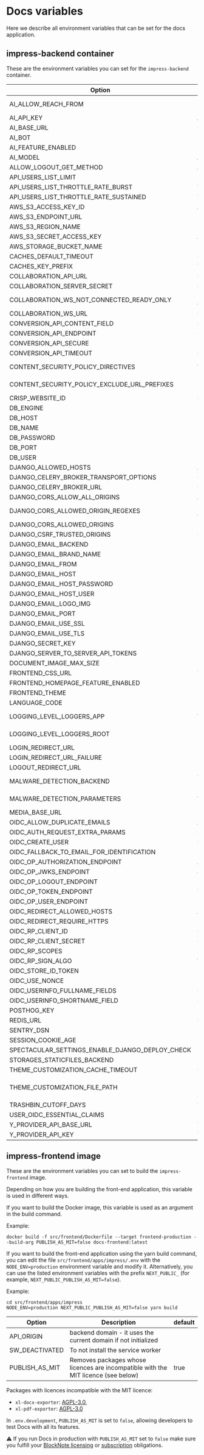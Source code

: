 # Docs variables

Here we describe all environment variables that can be set for the docs application.

## impress-backend container

These are the environment variables you can set for the `impress-backend` container.

| Option                                          | Description                                                                                   | default                                                 |
| ----------------------------------------------- | --------------------------------------------------------------------------------------------- | ------------------------------------------------------- |
| AI_ALLOW_REACH_FROM                             | Users that can use AI must be this level. options are "public", "authenticated", "restricted" | authenticated                                           |
| AI_API_KEY                                      | AI key to be used for AI Base url                                                             |                                                         |
| AI_BASE_URL                                     | OpenAI compatible AI base url                                                                 |                                                         |
| AI_BOT                                          | Information to give to the frontend about the AI bot                                          | { "name": "Docs AI", "color": "#8bc6ff" }               |
| AI_FEATURE_ENABLED                              | Enable AI options                                                                             | false                                                   |
| AI_MODEL                                        | AI Model to use                                                                               |                                                         |
| ALLOW_LOGOUT_GET_METHOD                         | Allow get logout method                                                                       | true                                                    |
| API_USERS_LIST_LIMIT                            | Limit on API users                                                                            | 5                                                       |
| API_USERS_LIST_THROTTLE_RATE_BURST              | Throttle rate for api on burst                                                                | 30/minute                                               |
| API_USERS_LIST_THROTTLE_RATE_SUSTAINED          | Throttle rate for api                                                                         | 180/hour                                                |
| AWS_S3_ACCESS_KEY_ID                            | Access id for s3 endpoint                                                                     |                                                         |
| AWS_S3_ENDPOINT_URL                             | S3 endpoint                                                                                   |                                                         |
| AWS_S3_REGION_NAME                              | Region name for s3 endpoint                                                                   |                                                         |
| AWS_S3_SECRET_ACCESS_KEY                        | Access key for s3 endpoint                                                                    |                                                         |
| AWS_STORAGE_BUCKET_NAME                         | Bucket name for s3 endpoint                                                                   | impress-media-storage                                   |
| CACHES_DEFAULT_TIMEOUT                          | Cache default timeout                                                                         | 30                                                      |
| CACHES_KEY_PREFIX                               | The prefix used to every cache keys.                                                          | docs                                                    |
| COLLABORATION_API_URL                           | Collaboration api host                                                                        |                                                         |
| COLLABORATION_SERVER_SECRET                     | Collaboration api secret                                                                      |                                                         |
| COLLABORATION_WS_NOT_CONNECTED_READY_ONLY       | Users not connected to the collaboration server cannot edit                                   | false                                                   |
| COLLABORATION_WS_URL                            | Collaboration websocket url                                                                   |                                                         |
| CONVERSION_API_CONTENT_FIELD                    | Conversion api content field                                                                  | content                                                 |
| CONVERSION_API_ENDPOINT                         | Conversion API endpoint                                                                       | convert-markdown                                        |
| CONVERSION_API_SECURE                           | Require secure conversion api                                                                 | false                                                   |
| CONVERSION_API_TIMEOUT                          | Conversion api timeout                                                                        | 30                                                      |
| CONTENT_SECURITY_POLICY_DIRECTIVES              | A dict of directives set in the Content-Security-Policy header                                | All directives are set to 'none'                        |
| CONTENT_SECURITY_POLICY_EXCLUDE_URL_PREFIXES    | Url with this prefix will not have the header Content-Security-Policy included                |                                                         |
| CRISP_WEBSITE_ID                                | Crisp website id for support                                                                  |                                                         |
| DB_ENGINE                                       | Engine to use for database connections                                                        | django.db.backends.postgresql_psycopg2                  |
| DB_HOST                                         | Host of the database                                                                          | localhost                                               |
| DB_NAME                                         | Name of the database                                                                          | impress                                                 |
| DB_PASSWORD                                     | Password to authenticate with                                                                 | pass                                                    |
| DB_PORT                                         | Port of the database                                                                          | 5432                                                    |
| DB_USER                                         | User to authenticate with                                                                     | dinum                                                   |
| DJANGO_ALLOWED_HOSTS                            | Allowed hosts                                                                                 | []                                                      |
| DJANGO_CELERY_BROKER_TRANSPORT_OPTIONS          | Celery broker transport options                                                               | {}                                                      |
| DJANGO_CELERY_BROKER_URL                        | Celery broker url                                                                             | redis://redis:6379/0                                    |
| DJANGO_CORS_ALLOW_ALL_ORIGINS                   | Allow all CORS origins                                                                        | false                                                   |
| DJANGO_CORS_ALLOWED_ORIGIN_REGEXES              | List of origins allowed for CORS using regulair expressions                                   | []                                                      |
| DJANGO_CORS_ALLOWED_ORIGINS                     | List of origins allowed for CORS                                                              | []                                                      |
| DJANGO_CSRF_TRUSTED_ORIGINS                     | CSRF trusted origins                                                                          | []                                                      |
| DJANGO_EMAIL_BACKEND                            | Email backend library                                                                         | django.core.mail.backends.smtp.EmailBackend             |
| DJANGO_EMAIL_BRAND_NAME                         | Brand name for email                                                                          |                                                         |
| DJANGO_EMAIL_FROM                               | Email address used as sender                                                                  | from@example.com                                        |
| DJANGO_EMAIL_HOST                               | Hostname of email                                                                             |                                                         |
| DJANGO_EMAIL_HOST_PASSWORD                      | Password to authenticate with on the email host                                               |                                                         |
| DJANGO_EMAIL_HOST_USER                          | User to authenticate with on the email host                                                   |                                                         |
| DJANGO_EMAIL_LOGO_IMG                           | Logo for the email                                                                            |                                                         |
| DJANGO_EMAIL_PORT                               | Port used to connect to email host                                                            |                                                         |
| DJANGO_EMAIL_USE_SSL                            | Use ssl for email host connection                                                             | false                                                   |
| DJANGO_EMAIL_USE_TLS                            | Use tls for email host connection                                                             | false                                                   |
| DJANGO_SECRET_KEY                               | Secret key                                                                                    |                                                         |
| DJANGO_SERVER_TO_SERVER_API_TOKENS              |                                                                                               | []                                                      |
| DOCUMENT_IMAGE_MAX_SIZE                         | Maximum size of document in bytes                                                             | 10485760                                                |
| FRONTEND_CSS_URL                                | To add a external css file to the app                                                         |                                                         |
| FRONTEND_HOMEPAGE_FEATURE_ENABLED               | Frontend feature flag to display the homepage                                                 | false                                                   |
| FRONTEND_THEME                                  | Frontend theme to use                                                                         |                                                         |
| LANGUAGE_CODE                                   | Default language                                                                              | en-us                                                   |
| LOGGING_LEVEL_LOGGERS_APP                       | Application logging level. options are "DEBUG", "INFO", "WARN", "ERROR", "CRITICAL"           | INFO                                                    |
| LOGGING_LEVEL_LOGGERS_ROOT                      | Default logging level. options are "DEBUG", "INFO", "WARN", "ERROR", "CRITICAL"               | INFO                                                    |
| LOGIN_REDIRECT_URL                              | Login redirect url                                                                            |                                                         |
| LOGIN_REDIRECT_URL_FAILURE                      | Login redirect url on failure                                                                 |                                                         |
| LOGOUT_REDIRECT_URL                             | Logout redirect url                                                                           |                                                         |
| MALWARE_DETECTION_BACKEND                       | The malware detection backend use from the django-lasuite package                             | lasuite.malware_detection.backends.dummy.DummyBackend   |
| MALWARE_DETECTION_PARAMETERS                    | A dict containing all the parameters to initiate the malware detection backend                | {"callback_path": "core.malware_detection.malware_detection_callback",} |
| MEDIA_BASE_URL                                  |                                                                                               |                                                         |
| OIDC_ALLOW_DUPLICATE_EMAILS                     | Allow duplicate emails                                                                        | false                                                   |
| OIDC_AUTH_REQUEST_EXTRA_PARAMS                  | OIDC extra auth parameters                                                                    | {}                                                      |
| OIDC_CREATE_USER                                | Create used on OIDC                                                                           | false                                                   |
| OIDC_FALLBACK_TO_EMAIL_FOR_IDENTIFICATION       | Fallback to email for identification                                                          | true                                                    |
| OIDC_OP_AUTHORIZATION_ENDPOINT                  | Authorization endpoint for OIDC                                                               |                                                         |
| OIDC_OP_JWKS_ENDPOINT                           | JWKS endpoint for OIDC                                                                        |                                                         |
| OIDC_OP_LOGOUT_ENDPOINT                         | Logout endpoint for OIDC                                                                      |                                                         |
| OIDC_OP_TOKEN_ENDPOINT                          | Token endpoint for OIDC                                                                       |                                                         |
| OIDC_OP_USER_ENDPOINT                           | User endpoint for OIDC                                                                        |                                                         |
| OIDC_REDIRECT_ALLOWED_HOSTS                     | Allowed hosts for OIDC redirect url                                                           | []                                                      |
| OIDC_REDIRECT_REQUIRE_HTTPS                     | Require https for OIDC redirect url                                                           | false                                                   |
| OIDC_RP_CLIENT_ID                               | Client id used for OIDC                                                                       | impress                                                 |
| OIDC_RP_CLIENT_SECRET                           | Client secret used for OIDC                                                                   |                                                         |
| OIDC_RP_SCOPES                                  | Scopes requested for OIDC                                                                     | openid email                                            |
| OIDC_RP_SIGN_ALGO                               | Verification algorithm used OIDC tokens                                                       | RS256                                                   |
| OIDC_STORE_ID_TOKEN                             | Store OIDC token                                                                              | true                                                    |
| OIDC_USE_NONCE                                  | Use nonce for OIDC                                                                            | true                                                    |
| OIDC_USERINFO_FULLNAME_FIELDS                   | OIDC token claims to create full name                                                         | ["first_name", "last_name"]                             |
| OIDC_USERINFO_SHORTNAME_FIELD                   | OIDC token claims to create shortname                                                         | first_name                                              |
| POSTHOG_KEY                                     | Posthog key for analytics                                                                     |                                                         |
| REDIS_URL                                       | Cache url                                                                                     | redis://redis:6379/1                                    |
| SENTRY_DSN                                      | Sentry host                                                                                   |                                                         |
| SESSION_COOKIE_AGE                              | Duration of the cookie session                                                                | 60*60*12                                                |
| SPECTACULAR_SETTINGS_ENABLE_DJANGO_DEPLOY_CHECK |                                                                                               | false                                                   |
| STORAGES_STATICFILES_BACKEND                    |                                                                                               | whitenoise.storage.CompressedManifestStaticFilesStorage |
| THEME_CUSTOMIZATION_CACHE_TIMEOUT               | Cache duration for the customization settings                                                  | 86400                                                   |
| THEME_CUSTOMIZATION_FILE_PATH                   | Full path to the file customizing the theme. An example is provided in src/backend/impress/configuration/theme/default.json | BASE_DIR/impress/configuration/theme/default.json       |
| TRASHBIN_CUTOFF_DAYS                            | Trashbin cutoff                                                                               | 30                                                      |
| USER_OIDC_ESSENTIAL_CLAIMS                      | Essential claims in OIDC token                                                                | []                                                      |
| Y_PROVIDER_API_BASE_URL                         | Y Provider url                                                                                |                                                         |
| Y_PROVIDER_API_KEY                              | Y provider API key                                                                            |                                                         |

## impress-frontend image

These are the environment variables you can set to build the `impress-frontend` image.

Depending on how you are building the front-end application, this variable is used in different ways.

If you want to build the Docker image, this variable is used as an argument in the build command.

Example:

```
docker build -f src/frontend/Dockerfile --target frontend-production --build-arg PUBLISH_AS_MIT=false docs-frontend:latest
``` 

If you want to build the front-end application using the yarn build command, you can edit the file `src/frontend/apps/impress/.env` with the `NODE_ENV=production` environment variable and modify it. Alternatively, you can use the listed environment variables with the prefix `NEXT_PUBLIC_` (for example, `NEXT_PUBLIC_PUBLISH_AS_MIT=false`).

Example:

```
cd src/frontend/apps/impress
NODE_ENV=production NEXT_PUBLIC_PUBLISH_AS_MIT=false yarn build
```

| Option                                          | Description                                                                                   | default                                                 |
| ----------------------------------------------- | --------------------------------------------------------------------------------------------- | ------------------------------------------------------- |
| API_ORIGIN                                      | backend domain - it uses the current domain if not initialized                                |                                                         |
| SW_DEACTIVATED                                  | To not install the service worker                                                             |                                                         |
| PUBLISH_AS_MIT                                  | Removes packages whose licences are incompatible with the MIT licence (see  below)                                               | true                                                    |

Packages with licences incompatible with the MIT licence:
* `xl-docx-exporter`: [AGPL-3.0](https://github.com/TypeCellOS/BlockNote/blob/main/packages/xl-docx-exporter/LICENSE), 
* `xl-pdf-exporter`: [AGPL-3.0](https://github.com/TypeCellOS/BlockNote/blob/main/packages/xl-pdf-exporter/LICENSE) 

In `.env.development`, `PUBLISH_AS_MIT` is set to `false`, allowing developers to test Docs with all its features.

⚠️ If you run Docs in production with `PUBLISH_AS_MIT` set to `false` make sure you fulfill your [BlockNote licensing](https://github.com/TypeCellOS/BlockNote/blob/main/packages/xl-pdf-exporter/LICENSE) or [subscription](https://www.blocknotejs.org/about#partner-with-us) obligations.

